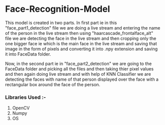 # Face-Recognition-Model
This model is created in two parts. In first part ie in this "face_part1_detection" file we are doing a live stream and entering the name of the person in the live stream then using "haarcascade_frontalface_alt" file we are detecting the face in the live stream and then cropping only the one bigger face ie which is the main face in the live stream and saving that image in the form of pixels and converting it into .npy extension and saving it into FaceData folder.

Now, in the second part ie in "face_part2_detection" we are going to the FaceData folder and picking all the files and then taking thier pixel values and then again doing live stream and with help of KNN Classifier we are detecting the faces with name of that person displayed over the face with a rectangular box around the face of the person.

### Libraries Used :-
1. OpenCV
2. Numpy
3. OS
